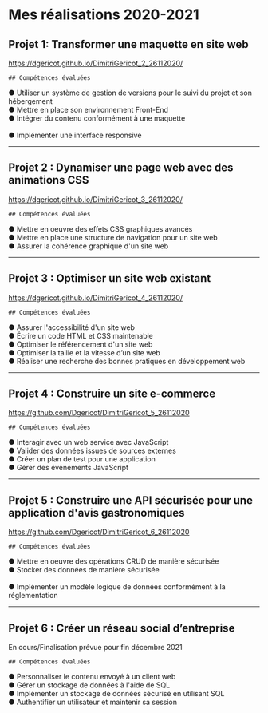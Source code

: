# Mes réalisations 2020-2021

## Projet 1: Transformer une maquette en site web

https://dgericot.github.io/DimitriGericot_2_26112020/ 
```
## Compétences évaluées 
```
● Utiliser un système de gestion de versions pour le suivi du projet et son hébergement</br> 
● Mettre en place son environnement Front-End</br> 
● Intégrer du contenu conformément à une maquette</br>  
● Implémenter une interface responsive
***************************************************************************
## Projet 2 : Dynamiser une page web avec des animations CSS

https://dgericot.github.io/DimitriGericot_3_26112020/
``` 
## Compétences évaluées
```
● Mettre en oeuvre des effets CSS graphiques avancés</br>
● Mettre en place une structure de navigation pour un site web</br>
● Assurer la cohérence graphique d'un site web
***************************************************************************
## Projet 3 : Optimiser un site web existant

https://dgericot.github.io/DimitriGericot_4_26112020/ 
```
## Compétences évaluées
```
● Assurer l'accessibilité d'un site web</br>
● Écrire un code HTML et CSS maintenable</br>
● Optimiser le référencement d'un site web</br>
● Optimiser la taille et la vitesse d’un site web</br>
● Réaliser une recherche des bonnes pratiques en développement web
****************************************************************************
## Projet 4 : Construire un site e-commerce

https://github.com/Dgericot/DimitriGericot_5_26112020
```
## Compétences évaluées
```
● Interagir avec un web service avec JavaScript</br>
● Valider des données issues de sources externes</br>
● Créer un plan de test pour une application</br>
● Gérer des événements JavaScript
*****************************************************************************
## Projet 5 : Construire une API sécurisée pour une application d'avis gastronomiques

https://github.com/Dgericot/DimitriGericot_6_26112020
```
## Compétences évaluées 
```
● Mettre en oeuvre des opérations CRUD de manière sécurisée</br> 
● Stocker des données de manière sécurisée</br>  
● Implémenter un modèle logique de données conformément à la réglementation
*****************************************************************************
## Projet 6 : Créer un réseau social d’entreprise

En cours/Finalisation prévue pour fin décembre 2021
```
## Compétences évaluées 
```
● Personnaliser le contenu envoyé à un client web</br>
● Gérer un stockage de données à l'aide de SQL</br>
● Implémenter un stockage de données sécurisé en utilisant SQL</br>
● Authentifier un utilisateur et maintenir sa session